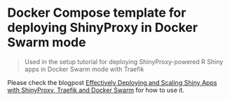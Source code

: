 # Docker Compose template for deploying ShinyProxy in Docker Swarm mode
> Used in the setup tutorial for deploying ShinyProxy-powered R Shiny apps in Docker Swarm mode with Traefik

Please check the blogpost [Effectively Deploying and Scaling Shiny Apps with ShinyProxy, Traefik and Docker Swarm](https://www.databentobox.com/2020/05/31/shinyproxy-with-docker-swarm/) for how to use it.

